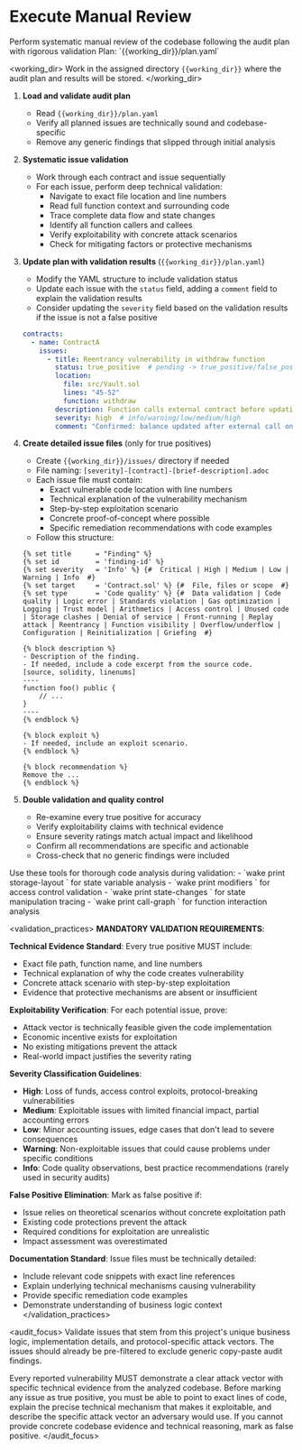 # Execute Manual Review

<task>
Perform systematic manual review of the codebase following the audit plan with rigorous validation
</task>

<context>
Plan: `{{working_dir}}/plan.yaml`
</context>

<working_dir>
Work in the assigned directory `{{working_dir}}` where the audit plan and results will be stored.
</working_dir>

<steps>

1. **Load and validate audit plan**
   - Read `{{working_dir}}/plan.yaml`
   - Verify all planned issues are technically sound and codebase-specific
   - Remove any generic findings that slipped through initial analysis

2. **Systematic issue validation**
   - Work through each contract and issue sequentially
   - For each issue, perform deep technical validation:
     - Navigate to exact file location and line numbers
     - Read full function context and surrounding code
     - Trace complete data flow and state changes
     - Identify all function callers and callees
     - Verify exploitability with concrete attack scenarios
     - Check for mitigating factors or protective mechanisms

3. **Update plan with validation results** (`{{working_dir}}/plan.yaml`)
   - Modify the YAML structure to include validation status
   - Update each issue with the `status` field, adding a `comment` field to explain the validation results
   - Consider updating the `severity` field based on the validation results if the issue is not a false positive
   ```yaml
   contracts:
     - name: ContractA
       issues:
         - title: Reentrancy vulnerability in withdraw function
           status: true_positive  # pending -> true_positive/false_positive
           location:
             file: src/Vault.sol
             lines: "45-52"
             function: withdraw
           description: Function calls external contract before updating user balance, enabling reentrancy
           severity: high  # info/warning/low/medium/high
           comment: "Confirmed: balance updated after external call on line 48, user.balance check on line 46 can be bypassed"
   ```
4. **Create detailed issue files** (only for true positives)
   - Create `{{working_dir}}/issues/` directory if needed
   - File naming: `[severity]-[contract]-[brief-description].adoc`
   - Each issue file must contain:
     - Exact vulnerable code location with line numbers
     - Technical explanation of the vulnerability mechanism
     - Step-by-step exploitation scenario
     - Concrete proof-of-concept where possible
     - Specific remediation recommendations with code examples
   - Follow this structure:
   ```adoc
   {% set title      = "Finding" %}
   {% set id         = 'finding-id' %}
   {% set severity   = 'Info' %} {#  Critical | High | Medium | Low | Warning | Info  #}
   {% set target     = 'Contract.sol' %} {#  File, files or scope  #}
   {% set type       = 'Code quality' %} {#  Data validation | Code quality | Logic error | Standards violation | Gas optimization | Logging | Trust model | Arithmetics | Access control | Unused code | Storage clashes | Denial of service | Front-running | Replay attack | Reentrancy | Function visibility | Overflow/underflow | Configuration | Reinitialization | Griefing  #}

   {% block description %}
   - Description of the finding.
   - If needed, include a code excerpt from the source code.
   [source, solidity, linenums]
   ----
   function foo() public {
       // ...
   }
   ----
   {% endblock %}

   {% block exploit %}
   - If needed, include an exploit scenario.
   {% endblock %}

   {% block recommendation %}
   Remove the ...
   {% endblock %}
   ```

5. **Double validation and quality control**
   - Re-examine every true positive for accuracy
   - Verify exploitability claims with technical evidence
   - Ensure severity ratings match actual impact and likelihood
   - Confirm all recommendations are specific and actionable
   - Cross-check that no generic findings were included

</steps>

<tools>
Use these tools for thorough code analysis during validation:
- `wake print storage-layout <file>` for state variable analysis
- `wake print modifiers <file>` for access control validation
- `wake print state-changes <file>` for state manipulation tracing
- `wake print call-graph <file>` for function interaction analysis
</tools>

<validation_practices>
**MANDATORY VALIDATION REQUIREMENTS**:

**Technical Evidence Standard**: Every true positive MUST include:
- Exact file path, function name, and line numbers
- Technical explanation of why the code creates vulnerability
- Concrete attack scenario with step-by-step exploitation
- Evidence that protective mechanisms are absent or insufficient

**Exploitability Verification**: For each potential issue, prove:
- Attack vector is technically feasible given the code implementation
- Economic incentive exists for exploitation
- No existing mitigations prevent the attack
- Real-world impact justifies the severity rating

**Severity Classification Guidelines**:
- **High**: Loss of funds, access control exploits, protocol-breaking vulnerabilities
- **Medium**: Exploitable issues with limited financial impact, partial accounting errors
- **Low**: Minor accounting issues, edge cases that don't lead to severe consequences
- **Warning**: Non-exploitable issues that could cause problems under specific conditions
- **Info**: Code quality observations, best practice recommendations (rarely used in security audits)

**False Positive Elimination**: Mark as false positive if:
- Issue relies on theoretical scenarios without concrete exploitation path
- Existing code protections prevent the attack
- Required conditions for exploitation are unrealistic
- Impact assessment was overestimated

**Documentation Standard**: Issue files must be technically detailed:
- Include relevant code snippets with exact line references
- Explain underlying technical mechanisms causing vulnerability
- Provide specific remediation code examples
- Demonstrate understanding of business logic context
</validation_practices>

<audit_focus>
Validate issues that stem from this project's unique business logic, implementation details, and protocol-specific attack vectors. The issues should already be pre-filtered to exclude generic copy-paste audit findings.

Every reported vulnerability MUST demonstrate a clear attack vector with specific technical evidence from the analyzed codebase. Before marking any issue as true positive, you must be able to point to exact lines of code, explain the precise technical mechanism that makes it exploitable, and describe the specific attack vector an adversary would use. If you cannot provide concrete codebase evidence and technical reasoning, mark as false positive.
</audit_focus>
